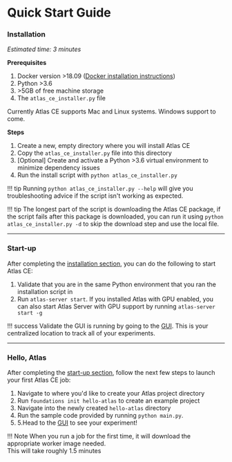 # Quick Start Guide

### Installation

*Estimated time: 3 minutes*

**Prerequisites**

 1. Docker version \>18.09 ([Docker installation instructions](https://docs.docker.com/install/))
 2. Python \>3.6
 3. \>5GB of free machine storage
 4. The `atlas_ce_installer.py` file

 Currently Atlas CE supports Mac and Linux systems. Windows support to come.

**Steps**

 1. Create a new, empty directory where you will install Atlas CE
 2. Copy the `atlas_ce_installer.py` file into this directory
 3. [Optional] Create and activate a Python \>3.6 virtual environment to minimize dependency issues
 4. Run the install script with `python atlas_ce_installer.py`

!!! tip 
    Running `python atlas_ce_installer.py --help` will give you troubleshooting advice if the script isn't working as expected.


!!! tip
    The longest part of the script is downloading the Atlas CE package, if the script fails after this package is
    downloaded, you can run it using `python atlas_ce_installer.py -d` to skip the download step and use the local file.

---

### Start-up

After completing the [installation section](#installation), you can do the following to start Atlas CE:

 1. Validate that you are in the same Python environment that you ran the installation script in
 2. Run `atlas-server start`. If you installed Atlas with GPU enabled, you can also start Atlas Server with GPU support by running `atlas-server start -g`

!!! success
    Validate the GUI is running by going to the [GUI](http://localhost:5555). This is your centralized location to track all of your experiments.

---

### Hello, Atlas

After completing the [start-up section](#start-up), follow the next few steps to launch your first Atlas CE job:

 1. Navigate to where you'd like to create your Atlas project directory
 2. Run `foundations init hello-atlas` to create an example project
 3. Navigate into the newly created `hello-atlas` directory
 4. Run the sample code provided by running `python main.py`.
 5. 5.Head to the [GUI](http://localhost:5555/projects) to see your experiment!


!!! Note
    When you run a job for the first time, it will download the appropriate worker image needed. <br>This will take roughly 1.5 minutes
